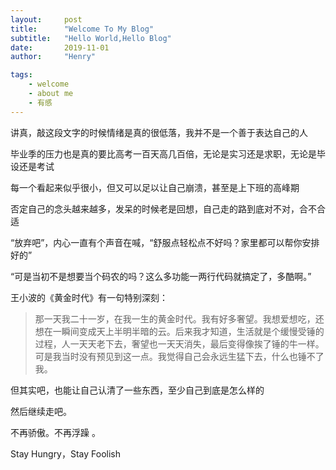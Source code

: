 ```yaml
---
layout:     post
title:      "Welcome To My Blog"
subtitle:   "Hello World,Hello Blog"
date:       2019-11-01
author:     "Henry"

tags:
    - welcome
	- about me
	- 有感
---
```








讲真，敲这段文字的时候情绪是真的很低落，我并不是一个善于表达自己的人

毕业季的压力也是真的要比高考一百天高几百倍，无论是实习还是求职，无论是毕设还是考试

每一个看起来似乎很小，但又可以足以让自己崩溃，甚至是上下班的高峰期<br>



否定自己的念头越来越多，发呆的时候老是回想，自己走的路到底对不对，合不合适<br>

“放弃吧”，内心一直有个声音在喊，“舒服点轻松点不好吗？家里都可以帮你安排好的”<br>

“可是当初不是想要当个码农的吗？这么多功能一两行代码就搞定了，多酷啊。”<br>





王小波的《黄金时代》有一句特别深刻：

> 那一天我二十一岁，在我一生的黄金时代。我有好多奢望。我想爱想吃，还想在一瞬间变成天上半明半暗的云。后来我才知道，生活就是个缓慢受锤的过程，人一天天老下去，奢望也一天天消失，最后变得像挨了锤的牛一样。
> 可是我当时没有预见到这一点。我觉得自己会永远生猛下去，什么也锤不了我。



但其实吧，也能让自己认清了一些东西，至少自己到底是怎么样的<br>

然后继续走吧。<br>

 不再骄傲。不再浮躁 。<br>

Stay Hungry，Stay Foolish

